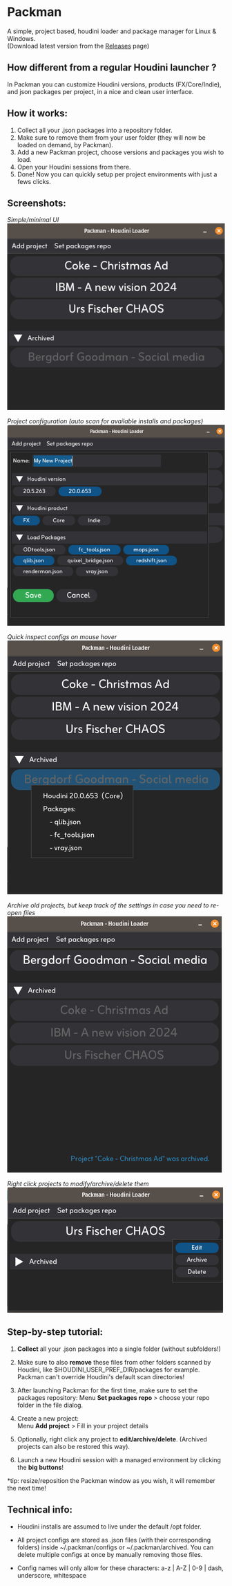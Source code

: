 # Packman
A simple, project based, houdini loader and package manager for Linux & Windows.   
(Download latest version from the [Releases](https://github.com/fabriciochamon/Packman/releases) page)

## How different from a regular Houdini launcher ?

In Packman you can customize Houdini versions, products (FX/Core/Indie), and json packages per project, in a nice and clean user interface.

## How it works:
1. Collect all your .json packages into a repository folder.
2. Make sure to remove them from your user folder (they will now be loaded on demand, by Packman).
3. Add a new Packman project, choose versions and packages you wish to load.
4. Open your Houdini sessions from there.
5. Done! Now you can quickly setup per project environments with just a fews clicks.

## Screenshots:

*Simple/minimal UI*  
![Packman UI](./images/screenshot1.png)

*Project configuration (auto scan for available installs and packages)*  
![Add project](./images/screenshot2.png)

*Quick inspect configs on mouse hover*  
![Config preview](./images/screenshot3.png)

*Archive old projects, but keep track of the settings in case you need to re-open files*  
![Archives](./images/screenshot4.png)

*Right click projects to modify/archive/delete them*    
![Mdify config](./images/screenshot5.png)

## Step-by-step tutorial:

1. **Collect** all your .json packages into a single folder (without subfolders!) 

2. Make sure to also **remove** these files from other folders scanned by Houdini, like $HOUDINI_USER_PREF_DIR/packages for example. Packman can't override Houdini's default scan directories!

3. After launching Packman for the first time, make sure to set the packages repository: 
Menu **Set packages repo** > choose your repo folder in the file dialog.

2. Create a new project:  
Menu **Add project**  > Fill in your project details

3. Optionally, right click any project to **edit/archive/delete**. (Archived projects can also be restored this way).

4. Launch a new Houdini session with a managed environment by clicking the **big buttons**!

*tip: resize/reposition the Packman window as you wish, it will remember the next time!

## Technical info:

- Houdini installs are assumed to live under the default /opt folder.

- All project configs are stored as .json files (with their corresponding folders) inside ~/.packman/configs or ~/.packman/archived. You can delete multiple configs at once by manually removing those files.

- Config names will only allow for these characters: a-z | A-Z | 0-9 | dash, underscore, whitespace







